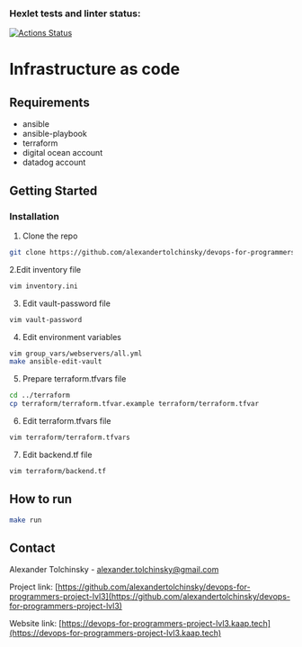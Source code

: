 ### Hexlet tests and linter status:
[![Actions Status](https://github.com/alexandertolchinsky/devops-for-programmers-project-lvl3/workflows/hexlet-check/badge.svg)](https://github.com/alexandertolchinsky/devops-for-programmers-project-lvl3/actions)

# Infrastructure as code
## Requirements
- ansible
- ansible-playbook
- terraform
- digital ocean account 
- datadog account

## Getting Started
### Installation
1. Clone the repo
```sh 
git clone https://github.com/alexandertolchinsky/devops-for-programmers-project-lvl3.git
```
2.Edit inventory file
```sh
vim inventory.ini
```
3. Edit vault-password file
```sh
vim vault-password
```
4. Edit environment variables
```sh
vim group_vars/webservers/all.yml
make ansible-edit-vault                                             
```
5. Prepare terraform.tfvars file
```sh
cd ../terraform
cp terraform/terraform.tfvar.example terraform/terraform.tfvar
```
6. Edit terraform.tfvars file
```sh
vim terraform/terraform.tfvars
```
7. Edit backend.tf file
```sh
vim terraform/backend.tf
``` 
## How to run 
```sh 
make run
```

## Contact
Alexander Tolchinsky - alexander.tolchinsky@gmail.com

Project link: 
[https://github.com/alexandertolchinsky/devops-for-programmers-project-lvl3](https://github.com/alexandertolchinsky/devops-for-programmers-project-lvl3)

Website link:
[https://devops-for-programmers-project-lvl3.kaap.tech](https://devops-for-programmers-project-lvl3.kaap.tech)
